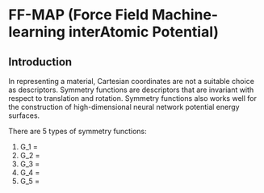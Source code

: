 # FF-MAP (Force Field Machine-learning interAtomic Potential)

## Introduction

In representing a material, Cartesian coordinates are not a suitable choice as descriptors. Symmetry functions are descriptors that are invariant with respect to translation and rotation. Symmetry functions also works well for the construction of high-dimensional neural network potential energy surfaces. 

There are 5 types of symmetry functions:
1. G_1 = 
2. G_2 = 
3. G_3 =
4. G_4 = 
5. G_5 = 

